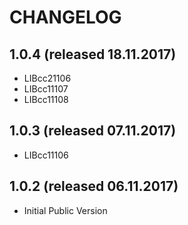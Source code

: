 # CHANGELOG

## 1.0.4 (released 18.11.2017)

- LIBcc21106
- LIBcc11107
- LIBcc11108

## 1.0.3 (released 07.11.2017)

- LIBcc11106

## 1.0.2 (released 06.11.2017)

- Initial Public Version
